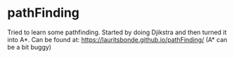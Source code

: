 # pathFinding
Tried to learn some pathfinding. Started by doing Djikstra and then turned it into A*. Can be found at: https://lauritsbonde.github.io/pathFinding/ (A* can be a bit buggy)
